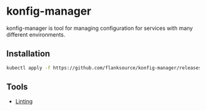 # konfig-manager

konfig-manager is tool for managing configuration for services with many different environments.

## Installation

```bash
kubectl apply -f https://github.com/flanksource/konfig-manager/releases/download/v0.10.0/operator.yml
```

## Tools

- [Linting](https://github.com/flanksource/style-guide)

